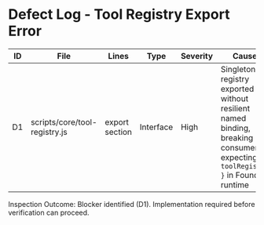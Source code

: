 # Defect Log - Tool Registry Export Error

| ID | File | Lines | Type | Severity | Cause | Fix | Owner/Reviewer | Status | Notes |
|----|------|-------|------|----------|-------|-----|-----------------|--------|-------|
| D1 | scripts/core/tool-registry.js | export section | Interface | High | Singleton registry exported without resilient named binding, breaking consumers expecting `{ toolRegistry }` in Foundry runtime | Refactor exports to use explicit `export const toolRegistry = …` while retaining default export | patrick (inspection) | Resolved | Verified via `tool-registry-exports.test.js`; pending broader suite cleanup |

Inspection Outcome: Blocker identified (D1). Implementation required before verification can proceed.
